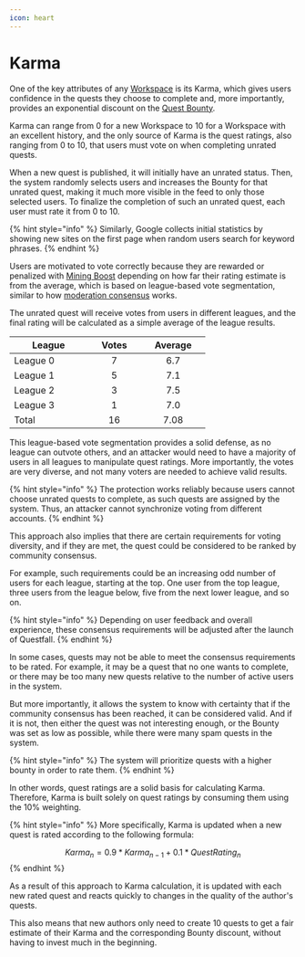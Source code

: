 ```yaml
---
icon: heart
---
```


# Karma

One of the key attributes of any [Workspace](workspaces.md) is its Karma, which gives users confidence in the quests they choose to complete and, more importantly, provides an exponential discount on the [Quest Bounty](quest-bounty.md).

Karma can range from 0 for a new Workspace to 10 for a Workspace with an excellent history, and the only source of Karma is the quest ratings, also ranging from 0 to 10, that users must vote on when completing unrated quests.

When a new quest is published, it will initially have an unrated status. Then, the system randomly selects users and increases the Bounty for that unrated quest, making it much more visible in the feed to only those selected users. To finalize the completion of such an unrated quest, each user must rate it from 0 to 10.

{% hint style="info" %}
Similarly, Google collects initial statistics by showing new sites on the first page when random users search for keyword phrases.
{% endhint %}

Users are motivated to vote correctly because they are rewarded or penalized with [Mining Boost](../completion/#mining-boost) depending on how far their rating estimate is from the average, which is based on league-based vote segmentation, similar to how [moderation consensus](../moderation/consensus.md) works.

The unrated quest will receive votes from users in different leagues, and the final rating will be calculated as a simple average of the league results.

<table><thead><tr><th width="121">League</th><th width="78" align="center">Votes</th><th width="97" align="center">Average</th></tr></thead><tbody><tr><td>League 0</td><td align="center">7</td><td align="center">6.7</td></tr><tr><td>League 1</td><td align="center">5</td><td align="center">7.1</td></tr><tr><td>League 2</td><td align="center">3</td><td align="center">7.5</td></tr><tr><td>League 3</td><td align="center">1</td><td align="center">7.0</td></tr><tr><td>Total</td><td align="center">16</td><td align="center">7.08</td></tr></tbody></table>

This league-based vote segmentation provides a solid defense, as no league can outvote others, and an attacker would need to have a majority of users in all leagues to manipulate quest ratings. More importantly, the votes are very diverse, and not many voters are needed to achieve valid results.

{% hint style="info" %}
The protection works reliably because users cannot choose unrated quests to complete, as such quests are assigned by the system. Thus, an attacker cannot synchronize voting from different accounts.
{% endhint %}

This approach also implies that there are certain requirements for voting diversity, and if they are met, the quest could be considered to be ranked by community consensus.&#x20;

For example, such requirements could be an increasing odd number of users for each league, starting at the top. One user from the top league, three users from the league below, five from the next lower league, and so on.

{% hint style="info" %}
Depending on user feedback and overall experience, these consensus requirements will be adjusted after the launch of Questfall.
{% endhint %}

In some cases, quests may not be able to meet the consensus requirements to be rated. For example, it may be a quest that no one wants to complete, or there may be too many new quests relative to the number of active users in the system.

But more importantly, it allows the system to know with certainty that if the community consensus has been reached, it can be considered valid. And if it is not, then either the quest was not interesting enough, or the Bounty was set as low as possible, while there were many spam quests in the system.

{% hint style="info" %}
The system will prioritize quests with a higher bounty in order to rate them.
{% endhint %}

In other words, quest ratings are a solid basis for calculating Karma. Therefore, Karma is built solely on quest ratings by consuming them using the 10% weighting.

{% hint style="info" %}
More specifically, Karma is updated when a new quest is rated according to the following formula:

$$Karma_n=0.9*Karma_{n-1}+0.1*QuestRating_n$$
{% endhint %}

As a result of this approach to Karma calculation, it is updated with each new rated quest and reacts quickly to changes in the quality of the author's quests.&#x20;

This also means that new authors only need to create 10 quests to get a fair estimate of their Karma and the corresponding Bounty discount, without having to invest much in the beginning.
